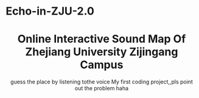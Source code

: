 # Echo-in-ZJU-2.0
<div align="center">
<h1>Online Interactive Sound Map Of Zhejiang University Zijingang Campus </h1>
guess the place by listening tothe voice 
My first coding project,,pls point out the problem haha
